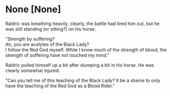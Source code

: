 # None [None]
Raldric was breathing heavily, clearly, the battle had tired him out, but he was still standing (or sitting?) on his horse.

"Strength by suffering?  
Ah, you are acolytes of the Black Lady?   
I follow the Red God myself. While I know much of the strength of blood, the strength of suffering have not touched my mind."

Raldric pulled himself up a bit after slumping a bit in his horse. He was clearly somewhat injured.

"Can you tell me of this teaching of the Black Lady? It be a shame to only have the teaching of the Red God as a Blood Rider."
